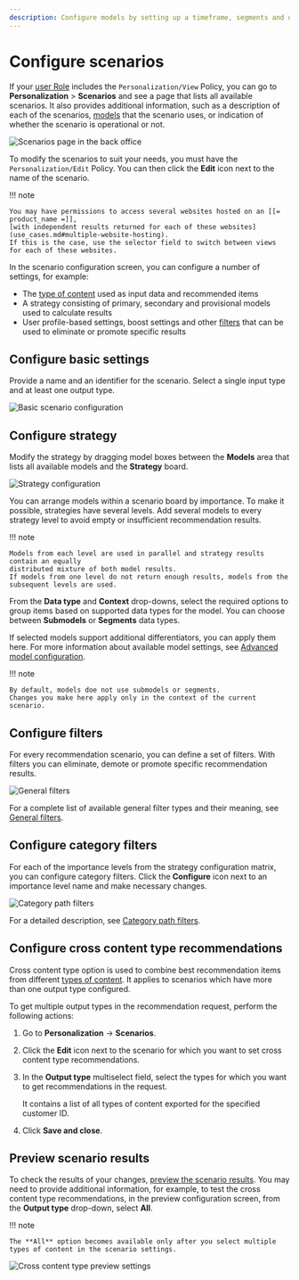 ```yaml
---
description: Configure models by setting up a timeframe, segments and other settings that define which content items are recommended.
---
```


# Configure scenarios

If your [user Role](../permission_management/permissions_and_users.md) includes 
the `Personalization/View` Policy, you can go to **Personalization** > **Scenarios** 
and see a page that lists all available scenarios. 
It also provides additional information, such as a description of each of the scenarios, 
[models](recommendation_models.md) that the scenario uses, or indication of whether 
the scenario is operational or not.

![Scenarios page in the back office](img/dashboard_scenarios.png "Scenarios page")

To modify the scenarios to suit your needs, you must have the `Personalization/Edit` Policy.
You can then click the **Edit** icon next to the name of the scenario.

!!! note

    You may have permissions to access several websites hosted on an [[= product_name =]], 
    [with independent results returned for each of these websites](use_cases.md#multiple-website-hosting).
    If this is the case, use the selector field to switch between views for each of these websites.

In the scenario configuration screen, you can configure  a number of settings, for example:
 
 - The [type of content](content_types.md) used as input data and recommended items
 - A strategy consisting of primary, secondary and provisional models used to calculate results
 - User profile-based settings, boost settings and other [filters](filters.md) that can be used to eliminate or promote specific results

 
## Configure basic settings

Provide a name and an identifier for the scenario. 
Select a single input type and at least one output type. 

![Basic scenario configuration](img/scenario_configuration.png "Basic scenario configuration")

## Configure strategy

Modify the strategy by dragging model boxes between the **Models** area that lists 
all available models and the **Strategy** board. 

![Strategy configuration](img/scenario_configuration_strategy.png "Strategy configuration")

You can arrange models within a scenario board by importance. 
To make it possible, strategies have several levels.
Add several models to every strategy level to avoid empty or insufficient recommendation results.

!!! note 

    Models from each level are used in parallel and strategy results contain an equally 
    distributed mixture of both model results. 
    If models from one level do not return enough results, models from the 
    subsequent levels are used.

From the **Data type** and **Context** drop-downs, select the required options to group items based on supported data types for the model.
You can choose between **Submodels** or **Segments** data types.

If selected models support additional differentiators, you can apply them here. For more information about available model settings, see [Advanced model configuration](recommendation_models.md#advanced-model-configuration). 

!!! note 

    By default, models doe not use submodels or segments.
    Changes you make here apply only in the context of the current scenario.

## Configure filters

For every recommendation scenario, you can define a set of filters.
With filters you can eliminate, demote or promote specific recommendation results.

![General filters](img/scenario_filters.png "General filters in a scenario")

For a complete list of available general filter types and their meaning, see [General filters](filters.md#general-filters).

## Configure category filters

For each of the importance levels from the strategy configuration matrix, you can 
configure category filters. 
Click the **Configure** icon next to an importance level name and make necessary changes.

![Category path filters](img/categorypath_filter.png "Category path filters in strategy settings")

For a detailed description, see [Category path filters](filters.md#category-path-filters).

## Configure cross content type recommendations

Cross content type option is used to combine best recommendation items from 
different [types of content](content_types.md). 
It applies to scenarios which have more than one output type configured.

To get multiple output types in the recommendation request, perform the following actions:

1. Go to **Personalization** -> **Scenarios**.

2. Click the **Edit** icon next to the scenario for which you want to set cross content type recommendations.

3. In the **Output type** multiselect field, select the types for which you want to get recommendations in the request.

    It contains a list of all types of content exported for the specified customer ID.

4. Click **Save and close**.

## Preview scenario results

To check the results of your changes, [preview the scenario results](preview_scenario_results.md).
You may need to provide additional information, for example, to test the cross content type recommendations, in the preview configuration screen, from the **Output type** drop-down, select **All**.


!!! note

    The **All** option becomes available only after you select multiple types of content in the scenario settings.

![Cross content type preview settings](img/perso_cross_content_type.png "Cross content type preview setting")